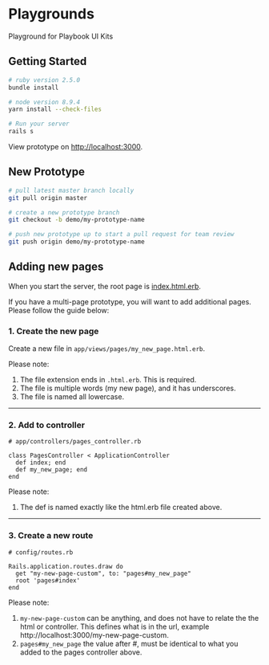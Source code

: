 # Playgrounds

Playground for Playbook UI Kits


## Getting Started

```bash
# ruby version 2.5.0
bundle install
```

```bash
# node version 8.9.4
yarn install --check-files
```

```bash
# Run your server
rails s
```

View prototype on [http://localhost:3000](http://localhost:3000).



## New Prototype

```bash
# pull latest master branch locally
git pull origin master
```

```bash
# create a new prototype branch
git checkout -b demo/my-prototype-name
```

```bash
# push new prototype up to start a pull request for team review
git push origin demo/my-prototype-name
```

## Adding new pages

When you start the server, the root page is [index.html.erb](https://github.com/powerhome/playgrounds/blob/master/app/views/pages/index.html.erb).

If you have a multi-page prototype, you will want to add additional pages.  Please follow the guide below:

### 1. Create the new page
Create a new file in `app/views/pages/my_new_page.html.erb`.

Please note:
1. The file extension ends in `.html.erb`. This is required.
2. The file is multiple words (my new page), and it has underscores.
3. The file is named all lowercase.

---

### 2. Add to controller
```erb
# app/controllers/pages_controller.rb

class PagesController < ApplicationController
  def index; end
  def my_new_page; end
end
```

Please note:
1. The def is named exactly like the html.erb file created above.

---

### 3. Create a new route
```erb
# config/routes.rb

Rails.application.routes.draw do
  get "my-new-page-custom", to: "pages#my_new_page"
  root 'pages#index'
end
```

Please note:
1. `my-new-page-custom` can be anything, and does not have to relate the the html or controller. This defines what is in the url, example http://localhost:3000/my-new-page-custom.
2. `pages#my_new_page` the value after #, must be identical to what you added to the pages controller above.
